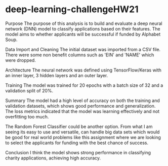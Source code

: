 # deep-learning-challengeHW21


Purpose 
The purpose of this analysis is to build and evaluate a deep neural network (DNN) model to classify applications based on their features. The model aims to whether applicants will be successful if funded by Alphabet Soup.

Data Import and Cleaning
The initial dataset was imported from a CSV file. There were some non benefit columns such as 'EIN' and 'NAME' which were dropped. 

Architecture
The neural network was defined using TensorFlow/Keras with an inner layer, 3 hidden layers and an outer layer.

Training 
The model was trained for 20 epochs with a batch size of 32 and a validation split of 20%. 

Summary 
The model had a high level of accuracy on both the training and validation datasets, which shows good performance and generalization. The loss metrics indicated that the model was learning effectively and not overfitting too much.

The Random Forest Classifier could be another option. From what I am seeing its easy to use and versatile, can handle big data sets which would be good for real world problems like this assignment where we are looking to select the applicants for funding with the best chance of success.


Conclusion
I think the model shows strong performance in classifying charity applications, achieving high accuracy.

